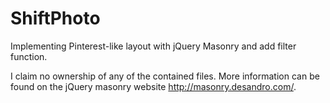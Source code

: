 # ShiftPhoto
Implementing Pinterest-like layout with jQuery Masonry and add filter function.

I claim no ownership of any of the contained files. More information can be found on the jQuery masonry website http://masonry.desandro.com/.